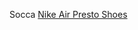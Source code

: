 Socca
 <a href="http://www.accommodationauctions.com/nikefreerun.asp?Running_Shoes=nike-air-presto-shoes-c-43.html" title="Nike Air Presto Shoes">Nike Air Presto Shoes</a>